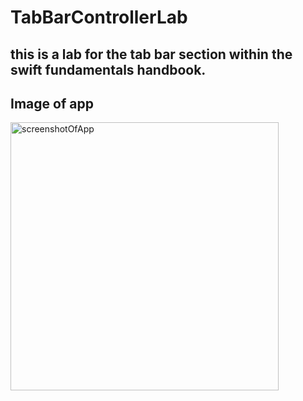 # TabBarControllerLab

## this is a lab for the tab bar section within the swift fundamentals handbook.

## Image of app

<img width="429" alt="screenshotOfApp" src="https://user-images.githubusercontent.com/95316362/216656683-bf17b4f4-4ab4-4a88-844d-609b64b2185e.png">
